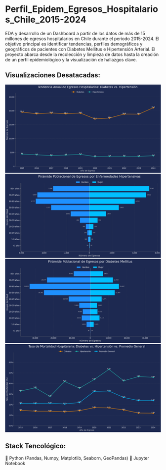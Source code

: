 # Perfil_Epidem_Egresos_Hospitalarios_Chile_2015-2024
EDA y desarrollo de un Dashboard a partir de los datos de más de 15 millones de egresos hospitalarios en Chile durante el periodo 2015-2024.
El objetivo principal es identificar tendencias, perfiles demográficos y geográficos de pacientes con Diabetes Mellitus e Hipertensión Arterial. El proyecto abarca desde la recolección y limpieza de datos hasta la creación de un perfil epidemiológico y la visualización de hallazgos clave.

## Visualizaciones Desatacadas:
![Evolución de los casos de hospitalización por Diabetes Mellitus e Hipertensión](graphics/tendencia_anual_dm_hta.png)
![Pirámide Poblacional de los egresos hospitalarios por Hipertensión](graphics/piramide_enfermedades_hipertensivas.png)
![Pirámide Poblacional de los egresos hospitalarios por Diabetes Mellitus](graphics/piramide_diabetes_mellitus.png)
![Evolución de la tasa de mortalidad para los casos de hospitalización por Diabetes Mellitus e Hipertensión](graphics/tasa_mortalidad_comparativa.png)

## Stack Tencológico:
🐍 Python (Pandas, Numpy, Matplotlib, Seaborn, GeoPandas)
📓 Jupyter Notebook

